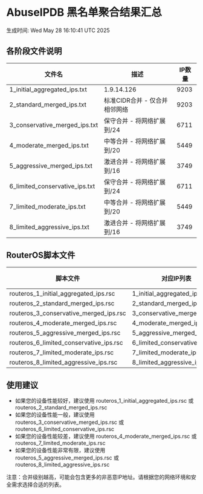 # AbuseIPDB 黑名单聚合结果汇总
生成时间: Wed May 28 16:10:41 UTC 2025

## 各阶段文件说明

| 文件名 | 描述 | IP数量 |
|--------|------|--------|
| 1_initial_aggregated_ips.txt | 1.9.14.126 | 9203 |
| 2_standard_merged_ips.txt | 标准CIDR合并 - 仅合并相邻网络 | 9203 |
| 3_conservative_merged_ips.txt | 保守合并 - 将网络扩展到/24 | 6711 |
| 4_moderate_merged_ips.txt | 中等合并 - 将网络扩展到/20 | 5449 |
| 5_aggressive_merged_ips.txt | 激进合并 - 将网络扩展到/16 | 3749 |
| 6_limited_conservative_ips.txt | 保守合并 - 将网络扩展到/24 | 6711 |
| 7_limited_moderate_ips.txt | 中等合并 - 将网络扩展到/20 | 5449 |
| 8_limited_aggressive_ips.txt | 激进合并 - 将网络扩展到/16 | 3749 |

## RouterOS脚本文件

| 脚本文件 | 对应IP列表 | IP数量 |
|----------|------------|--------|
| routeros_1_initial_aggregated_ips.rsc | 1_initial_aggregated_ips.txt | 9203 |
| routeros_2_standard_merged_ips.rsc | 2_standard_merged_ips.txt | 9203 |
| routeros_3_conservative_merged_ips.rsc | 3_conservative_merged_ips.txt | 6711 |
| routeros_4_moderate_merged_ips.rsc | 4_moderate_merged_ips.txt | 5449 |
| routeros_5_aggressive_merged_ips.rsc | 5_aggressive_merged_ips.txt | 3749 |
| routeros_6_limited_conservative_ips.rsc | 6_limited_conservative_ips.txt | 6711 |
| routeros_7_limited_moderate_ips.rsc | 7_limited_moderate_ips.txt | 5449 |
| routeros_8_limited_aggressive_ips.rsc | 8_limited_aggressive_ips.txt | 3749 |

## 使用建议

- 如果您的设备性能较好，建议使用 routeros_1_initial_aggregated_ips.rsc 或 routeros_2_standard_merged_ips.rsc
- 如果您的设备性能一般，建议使用 routeros_3_conservative_merged_ips.rsc 或 routeros_6_limited_conservative_ips.rsc
- 如果您的设备性能较差，建议使用 routeros_4_moderate_merged_ips.rsc 或 routeros_7_limited_moderate_ips.rsc
- 如果您的设备性能非常有限，建议使用 routeros_5_aggressive_merged_ips.rsc 或 routeros_8_limited_aggressive_ips.rsc

注意：合并级别越高，可能会包含更多的非恶意IP地址。请根据您的网络环境和安全需求选择合适的列表。
